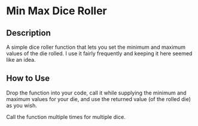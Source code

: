 # Min Max Dice Roller

## Description
A simple dice roller function that lets you set the minimum and maximum values of the die rolled. I use it fairly frequently and keeping it here seemed like an idea.

## How to Use
Drop the function into your code, call it while supplying the minimum and maximum values for your die, and use the returned value (of the rolled die) as you wish.

Call the function multiple times for multiple dice.